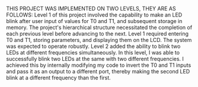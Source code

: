THIS PROJECT WAS IMPLEMENTED ON TWO LEVELS, THEY ARE AS FOLLOWS:
Level 1 of this project involved the capability to make an LED blink after user input of values for T0 and T1, and subsequent storage in memory. The project's hierarchical structure necessitated the completion of each previous level before advancing to the next. Level 1 required entering T0 and T1, storing parameters, and displaying them on the LCD. The system was expected to operate robustly.
Level 2 added the ability to blink two LEDs at different frequencies simultaneously. In this level, I was able to successfully blink two LEDs at the same with two different frequencies. I achieved this by internally modifying my code to invert the T0 and T1 inputs and pass it as an output to a different port, thereby making the second LED blink at a different frequency than the first.
